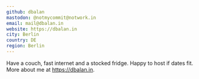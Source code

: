 ```yaml
---
github: dbalan
mastodon: @notmycommit@notwork.in
email: mail@dbalan.in
website: https://dbalan.in
city: Berlin
country: DE
region: Berlin
---
```


Have a couch, fast internet and a stocked fridge. Happy to host if dates fit. More about me at <https://dbalan.in>.

